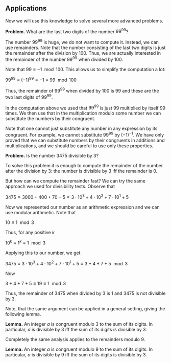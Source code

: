 ## Applications
Now we will use this knowledge to solve several more advanced problems.

__Problem.__ What are the last two digits of the number $99^{99}$?

The number $99^{99}$ is huge, we do not want to compute it. Instead, we can use remainders. Note that the number consisting of the last two digits is just the remainder after the division by $100$. Thus, we are actually interested in the remainder of the number $99^{99}$ when divided by $100$. 

Note that $99 \equiv -1 \mod{100}$. This allows us to simplify the computation a lot:

$99^{99} \equiv (-1)^{99} \equiv -1 \equiv 99 \mod{100}$

Thus, the remainder of $99^{99}$ when divided by $100$ is $99$ and these are the two last digits of $99^{99}$.

In the computation above we used that $99^{99}$ is just $99$ multiplied by itself $99$ times. We then use that in the multiplication modulo some number we can substitute the numbers by their congruent. 

Note that one cannot just substitute any number in any expression by its congruent. For example, we cannot substitute $99^{99}$ by $(-1)^{-1}$. We have only proved that we can substitute numbers by their congruents in additions and multiplications, and we should be careful to use only these properties.

__Problem.__ Is the number $3475$ divisible by $3$?

To solve this problem it is enough to compute the remainder of the number after the division by $3$: the number is divisible by $3$ iff the remainder is $0$.

But how can we compute the remainder fast? We can try the same approach we used for divisibility tests. Observe that

$3475 = 3000 + 400 + 70 + 5 = 3 \cdot 10^3 + 4 \cdot 10^2 + 7 \cdot 10^1 + 5$

Now we represented our number as an arithmetic expression and we can use modular arithmetic. Note that 

$10 \equiv 1 \mod{3}$

Thus, for any positive $k$

$10^k \equiv 1^k \equiv 1 \mod{3}$

Applying this to our number, we get

$3475 \equiv 3 \cdot 10^3 + 4 \cdot 10^2 + 7 \cdot 10^1 + 5 \equiv 3 + 4 + 7 + 5 \mod{3}$

Now 

$3 + 4 + 7 + 5 \equiv 19 \equiv 1 \mod{3}$

Thus, the remainder of $3475$ when divided by $3$ is $1$ and $3475$ is not divisible by $3$.

Note, that the same argument can be applied in a general setting, giving the following lemma.

__Lemma.__ An integer $a$ is congruent modulo $3$ to the sum of its digits. In particular, $a$ is divisible by $3$ iff the sum of its digits is divisible by $3$.

Completely the same analysis applies to the remainders modulo $9$.

__Lemma.__ An integer $a$ is congruent modulo $9$ to the sum of its digits. In particular, $a$ is divisible by $9$ iff the sum of its digits is divisible by $3$.
